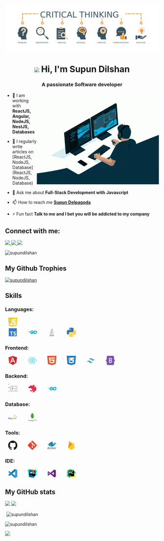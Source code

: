 ![MasterHead](Images/banner.jpg)
<h1 align="center"> <img src="https://media.giphy.com/media/hvRJCLFzcasrR4ia7z/giphy.gif" width="30px"/> Hi, I'm Supun Dilshan</h1>
<h3 align="center">A passionate Software developer</h3>

<img align="right" alt="Coding" width="400" src="Images/GIF/coding.gif">

- 🌱 I am working with  **ReactJS, Angular, NodeJS, NestJS, Databases**

- 📝 I regularly write articles on [ReactJS, NodeJS, Database](ReactJS, NodeJS, Database)

- 💬 Ask me about **Full-Stack Development with Javascript**

- 📫 How to reach me **[Supun Delpagoda](https://www.linkedin.com/in/supun-delpagoda)**

- ⚡ Fun fact **Talk to me and I bet you will be addicted to my company**

<h2 align="left">Connect with me:</h2>

  <a href="https://www.supundilshandelpagoda@gmail.com">
    <img src="https://img.shields.io/badge/supundilshandelpagoda@gmail.com-D14836?style=for-the-badge&logo=gmail&logoColor=white" />
  </a>
  <a href="https://www.linkedin.com/in/supun-delpagoda/">
    <img src="https://img.shields.io/badge/supundelpagoda-0077B5?style=for-the-badge&logo=linkedin&logoColor=white" />
  </a>
  <a href="https://medium.com/@supundelpagoda">
    <img src="https://img.shields.io/badge/supundelpagoda-12100E?style=for-the-badge&logo=medium&logoColor=white" />
  </a>
  
  <p align="left"> <img src="https://komarev.com/ghpvc/?username=supundilshan&label=Profile%20views&color=0e75b6&style=flat" alt="supundilshan" /> </p>

<h2> My Github Trophies </h2>
<p align="left"> <a href="https://github.com/ryo-ma/github-profile-trophy"><img src="https://github-profile-trophy.vercel.app/?username=supundilshan" alt="supundilshan" /></a> </p>

<!-- <h2> My Blogs posts </h2> -->

<!-- ### Blogs posts -->
<!-- BLOG-POST-LIST:START -->
<!-- BLOG-POST-LIST:END -->
<h2> Skills </h2>
<h3 align="left">Languages:</h3>

<p align="left">
    <img src="Images/Languages/javascript.svg" alt="javascript" width="30" height="30"
        style="padding-left: 10px; padding-right: 500px;"/>
    <img src="Images/Languages/typescript.svg" alt="typescript" width="30" height="30"
        style="padding-left: 10px; padding-right: 20px;" />
    <img src="Images/Languages/go.svg" alt="golang" width="30" height="30"
        style="padding-left: 10px; padding-right: 20px;" />
    <img src="Images/Languages/java.svg" alt="java" width="30" height="30"
        style="padding-left: 10px; padding-right: 20px;" />
    <img src="Images/Languages/python.svg" alt="python" width="30" height="30"
        style="padding-left: 10px; padding-right: 20px;" />

</p>

<h3 align="left">Frontend:</h3>

<p align="left">
    <img src="Images/FrontEnd/angular.svg" alt="angular" width="30" height="30" style="padding-left: 10px; padding-right: 20px;" />
    <img src="Images/FrontEnd/react.svg" alt="react" width="30" height="30" style="padding-left: 10px; padding-right: 20px;" />
    <img src="Images/FrontEnd/html.svg" alt="html" width="30" height="30" style="padding-left: 10px; padding-right: 20px;" />
    <img src="Images/FrontEnd/css.svg" alt="css" width="30" height="30" style="padding-left: 10px; padding-right: 20px;" />
    <img src="Images/FrontEnd/tailwind.svg" alt="tailwind" width="30" height="30" style="padding-left: 10px; padding-right: 20px;" />
    <img src="Images/FrontEnd/bootstrap.svg" alt="bootstrap" width="30" height="30" style="padding-left: 10px; padding-right: 20px;" />
</p>

<h3 align="left">Backend:</h3>

<p align="left">
    <img src="Images/BackEnd/express.svg" alt="express" width="30" height="30" style="padding-left: 10px; padding-right: 20px;" />
    <img src="Images/BackEnd/nestjs.svg" alt="nestJs" width="30" height="30" style="padding-left: 10px; padding-right: 20px;" />
    <img src="Images/BackEnd/go.svg" alt="go" width="30" height="30" style="padding-left: 10px; padding-right: 20px;" />
</p>

<h3 align="left">Database:</h3>

<p align="left">
    <img src="Images/Database/mysql.svg" alt="mysql" width="30" height="30" style="padding-left: 10px; padding-right: 20px;" />
    <img src="Images/Database/mongodb.svg" alt="mongodb" width="30" height="30" style="padding-left: 10px; padding-right: 20px;" />
</p>

<h3 align="left">Tools:</h3>

<p align="left">
    <img src="Images/Tools/github.svg" alt="github" width="30" height="30" style="padding-left: 10px; padding-right: 20px;" />
    <img src="Images/Tools/git.svg" alt="git" width="30" height="30" style="padding-left: 10px; padding-right: 20px;" />
    <img src="Images/Tools/docker.svg" alt="docker" width="30" height="30" style="padding-left: 10px; padding-right: 20px;" />
    <img src="Images/Tools/firebase.svg" alt="firebase" width="30" height="30" style="padding-left: 10px; padding-right: 20px;" />
</p>

<h3 align="left">IDE:</h3>

<p align="left">
    <img src="Images/IDE/visual-studio-code.svg" alt="visual-studio-code" width="30" height="30"
        style="padding-left: 10px; padding-right: 20px;" />
    <img src="Images/IDE/webstorm.svg" alt="webstorm" width="30" height="30"
        style="padding-left: 10px; padding-right: 20px;" />
    <img src="Images/IDE/visual-studio.svg" alt="visual-studio" width="30" height="30"
        style="padding-left: 10px; padding-right: 20px;" />
    <img src="Images/IDE/PyCharm.svg" alt="PyCharm" width="30" height="30"
        style="padding-left: 10px; padding-right: 20px;" />
</p>

<h2> My GitHub stats</h2>

![](http://github-profile-summary-cards.vercel.app/api/cards/repos-per-language?username=supundilshan&theme=default)
![](http://github-profile-summary-cards.vercel.app/api/cards/most-commit-language?username=supundilshan&theme=default)

<p>&nbsp;<img align="center" src="https://github-readme-stats.vercel.app/api?username=supundilshan&show_icons=true&locale=en" alt="supundilshan" /></p>

<p><img align="center" src="https://github-readme-streak-stats.herokuapp.com/?user=supundilshan&" alt="supundilshan" /></p>

![](http://github-profile-summary-cards.vercel.app/api/cards/profile-details?username=supundilshan&theme=default)
